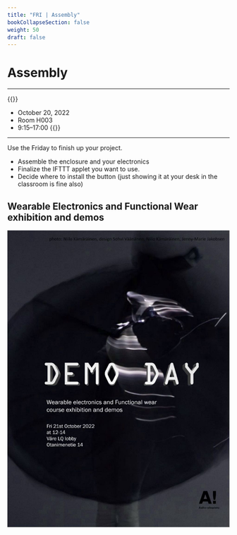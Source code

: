 ```yaml
---
title: "FRI | Assembly"
bookCollapseSection: false
weight: 50
draft: false
---
```


# Assembly

---

{{<hint info>}}
- October 20, 2022
- Room H003
- 9:15–17:00
{{</hint>}}

---

Use the Friday to finish up your project.

- Assemble the enclosure and your electronics
- Finalize the IFTTT applet you want to use.
- Decide where to install the button (just showing it at your desk in the classroom is fine also)

## Wearable Electronics and Functional Wear exhibition and demos

[![Wearable Electonics](./img/wearable.jpg)](./img/wearable.jpg)
